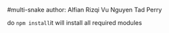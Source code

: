 #multi-snake
author:
	Alfian Rizqi
	Vu Nguyen
	Tad Perry


do `npm install`it will install all required modules
